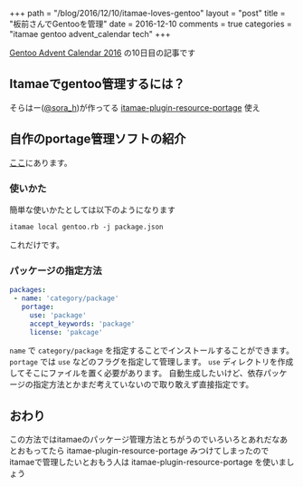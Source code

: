 +++
path = "/blog/2016/12/10/itamae-loves-gentoo"
layout = "post"
title = "板前さんでGentooを管理"
date = 2016-12-10
comments = true
categories = "itamae gentoo advent_calendar tech"
+++

[Gentoo Advent Calendar 2016](http://www.adventar.org/calendars/1493) の10日目の記事です

## Itamaeでgentoo管理するには？
そらはー([@sora_h](https://twitter.com/sora_h))が作ってる [itamae-plugin-resource-portage](https://github.com/sorah/itamae-plugin-resource-portage) 使え

## 自作のportage管理ソフトの紹介

[ここ](https://github.com/katsyoshi/itamae-recipes/tree/master/cookbook/gentoo)にあります。

### 使いかた
簡単な使いかたとしては以下のようになります

```
itamae local gentoo.rb -j package.json
```

これだけです。

### パッケージの指定方法

```yaml
packages:
 - name: 'category/package'
   portage:
     use: 'package'
     accept_keywords: 'package'
     license: 'pakcage'
```

`name` で `category/package` を指定することでインストールすることができます。
`portage` では `use` などのフラグを指定して管理します。
`use` ディレクトリを作成してそこにファイルを置く必要があります。
自動生成したいけど、依存パッケージの指定方法とかまだ考えていないので取り敢えず直接指定です。

## おわり

この方法ではitamaeのパッケージ管理方法とちがうのでいろいろとあれだなあ
とおもってたら itamae-plugin-resource-portage みつけてしまったので
itamaeで管理したいとおもう人は itamae-plugin-resource-portage を使いましょう
